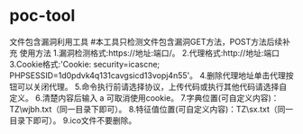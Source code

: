 # poc-tool
文件包含漏洞利用工具
#本工具只检测文件包含漏洞GET方法，POST方法后续补充
使用方法
1.漏洞检测格式:https://地址:端口/。
2.代理格式:http://地址:端口
3.Cookie格式:'Cookie: security=icascne; PHPSESSID=1d0pdvk4q131cavgsicd13vopj4n55'。
4.删除代理地址单击代理按钮可以关闭代理。
5.命令执行前请选择协议，上传代码或执行其他代码请选择自定义。
6.清楚内容后输入 a 可取消使用cookie。
7.字典位置(可自定义内容)：TZ\wjbh.txt（同一目录下即可）。
8.特征值位置(可自定义内容)：TZ\sx.txt（同一目录下即可）。
9.ico文件不要删除。
